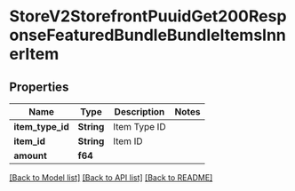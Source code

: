 # StoreV2StorefrontPuuidGet200ResponseFeaturedBundleBundleItemsInnerItem

## Properties

Name | Type | Description | Notes
------------ | ------------- | ------------- | -------------
**item_type_id** | **String** | Item Type ID | 
**item_id** | **String** | Item ID | 
**amount** | **f64** |  | 

[[Back to Model list]](../README.md#documentation-for-models) [[Back to API list]](../README.md#documentation-for-api-endpoints) [[Back to README]](../README.md)


